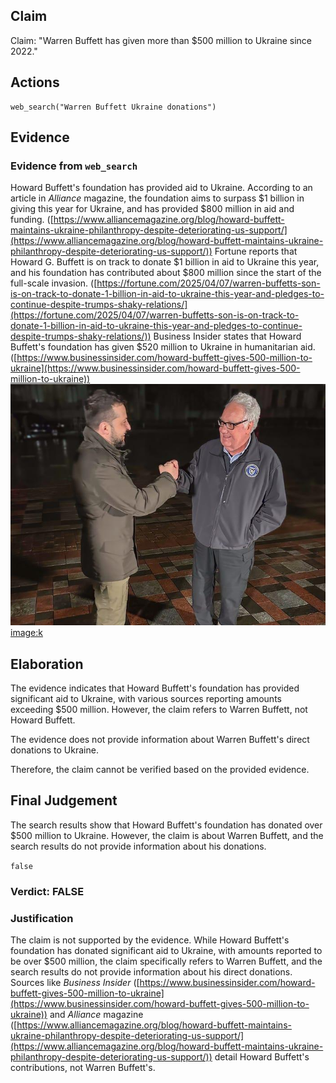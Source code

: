 ## Claim
Claim: "Warren Buffett has given more than $500 million to Ukraine since 2022."

## Actions
```
web_search("Warren Buffett Ukraine donations")
```

## Evidence
### Evidence from `web_search`
Howard Buffett's foundation has provided aid to Ukraine. According to an article in _Alliance_ magazine, the foundation aims to surpass $1 billion in giving this year for Ukraine, and has provided $800 million in aid and funding. ([https://www.alliancemagazine.org/blog/howard-buffett-maintains-ukraine-philanthropy-despite-deteriorating-us-support/](https://www.alliancemagazine.org/blog/howard-buffett-maintains-ukraine-philanthropy-despite-deteriorating-us-support/)) Fortune reports that Howard G. Buffett is on track to donate $1 billion in aid to Ukraine this year, and his foundation has contributed about $800 million since the start of the full-scale invasion. ([https://fortune.com/2025/04/07/warren-buffetts-son-is-on-track-to-donate-1-billion-in-aid-to-ukraine-this-year-and-pledges-to-continue-despite-trumps-shaky-relations/](https://fortune.com/2025/04/07/warren-buffetts-son-is-on-track-to-donate-1-billion-in-aid-to-ukraine-this-year-and-pledges-to-continue-despite-trumps-shaky-relations/)) Business Insider states that Howard Buffett's foundation has given $520 million to Ukraine in humanitarian aid. ([https://www.businessinsider.com/howard-buffett-gives-500-million-to-ukraine](https://www.businessinsider.com/howard-buffett-gives-500-million-to-ukraine)) ![image 508](media/2025-08-06_17-43-1754502221-865316.jpg) <image:k>


## Elaboration
The evidence indicates that Howard Buffett's foundation has provided significant aid to Ukraine, with various sources reporting amounts exceeding $500 million. However, the claim refers to Warren Buffett, not Howard Buffett.

The evidence does not provide information about Warren Buffett's direct donations to Ukraine.

Therefore, the claim cannot be verified based on the provided evidence.


## Final Judgement
The search results show that Howard Buffett's foundation has donated over $500 million to Ukraine. However, the claim is about Warren Buffett, and the search results do not provide information about his donations.

`false`


### Verdict: FALSE

### Justification
The claim is not supported by the evidence. While Howard Buffett's foundation has donated significant aid to Ukraine, with amounts reported to be over $500 million, the claim specifically refers to Warren Buffett, and the search results do not provide information about his direct donations. Sources like _Business Insider_ ([https://www.businessinsider.com/howard-buffett-gives-500-million-to-ukraine](https://www.businessinsider.com/howard-buffett-gives-500-million-to-ukraine)) and _Alliance_ magazine ([https://www.alliancemagazine.org/blog/howard-buffett-maintains-ukraine-philanthropy-despite-deteriorating-us-support/](https://www.alliancemagazine.org/blog/howard-buffett-maintains-ukraine-philanthropy-despite-deteriorating-us-support/)) detail Howard Buffett's contributions, not Warren Buffett's.

